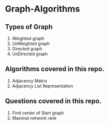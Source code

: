# Graph-Algorithms

## Types of Graph
1. Weighted graph
2. UnWeighted graph
3. Directed graph
4. UnDirected graph

## Algorithms covered in this repo.
1. Adjacency Matrix
2. Adjacency List Representation

## Questions covered in this repo.
1. Find center of Start graph
2. Maximal network rank
